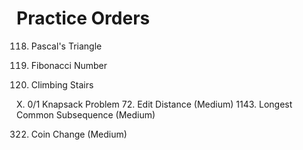 # Practice Orders
118. Pascal's Triangle

509. Fibonacci Number
70. Climbing Stairs
    
X. 0/1 Knapsack Problem
72. Edit Distance (Medium)
1143. Longest Common Subsequence (Medium)

322. Coin Change (Medium)
